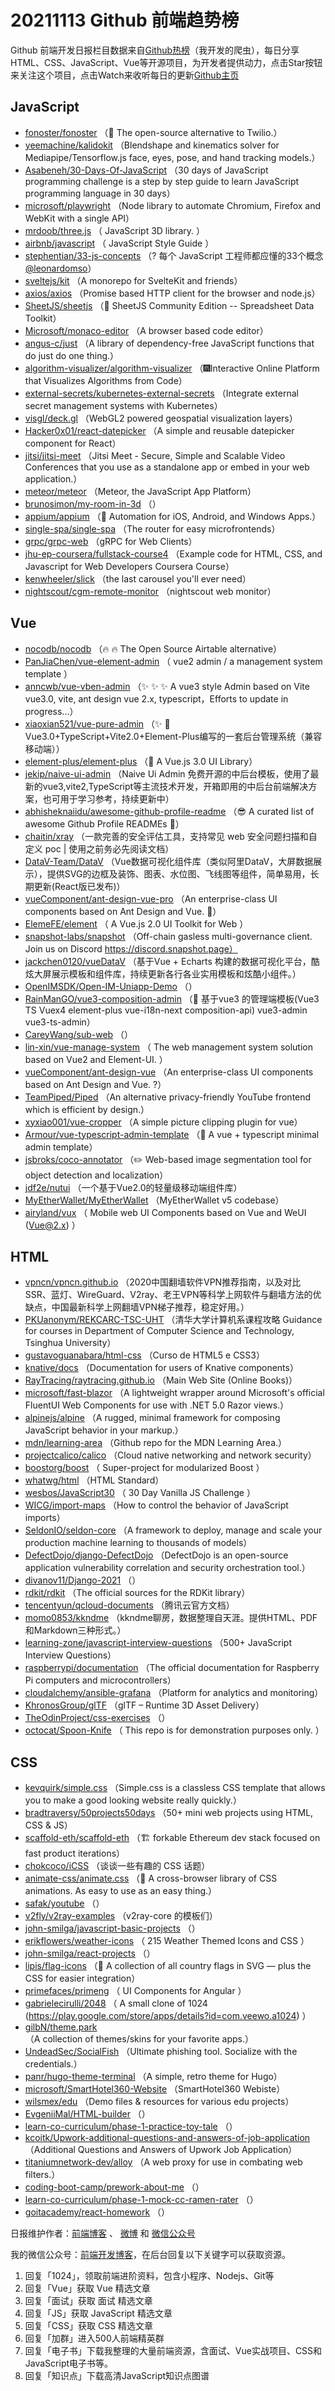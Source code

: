 # 20211113 Github 前端趋势榜

Github 前端开发日报栏目数据来自[Github热榜](https://github.qdkfweb.cn/)（我开发的爬虫），每日分享HTML、CSS、JavaScript、Vue等开源项目，为开发者提供动力，点击Star按钮来关注这个项目，点击Watch来收听每日的更新[Github主页](https://github.com/kujian/githubTrending)
## JavaScript

* [fonoster/fonoster](https://github.com/fonoster/fonoster) （&#x1f680; The open-source alternative to Twilio.）
* [yeemachine/kalidokit](https://github.com/yeemachine/kalidokit) （Blendshape and kinematics solver for Mediapipe/Tensorflow.js face, eyes, pose, and hand tracking models.）
* [Asabeneh/30-Days-Of-JavaScript](https://github.com/Asabeneh/30-Days-Of-JavaScript) （30 days of JavaScript programming challenge is a step by step guide to learn JavaScript programming language in 30 days）
* [microsoft/playwright](https://github.com/microsoft/playwright) （Node library to automate Chromium, Firefox and WebKit with a single API）
* [mrdoob/three.js](https://github.com/mrdoob/three.js) （
        JavaScript 3D library.
      ）
* [airbnb/javascript](https://github.com/airbnb/javascript) （
        JavaScript Style Guide
      ）
* [stephentian/33-js-concepts](https://github.com/stephentian/33-js-concepts) （? 每个 JavaScript 工程师都应懂的33个概念 <a class="user-mention" href="https://github.com/leonardomso">@leonardomso</a>）
* [sveltejs/kit](https://github.com/sveltejs/kit) （A monorepo for SvelteKit and friends）
* [axios/axios](https://github.com/axios/axios) （Promise based HTTP client for the browser and node.js）
* [SheetJS/sheetjs](https://github.com/SheetJS/sheetjs) （:green_book: SheetJS Community Edition -- Spreadsheet Data Toolkit）
* [Microsoft/monaco-editor](https://github.com/Microsoft/monaco-editor) （A browser based code editor）
* [angus-c/just](https://github.com/angus-c/just) （A library of dependency-free JavaScript functions that do just do one thing.）
* [algorithm-visualizer/algorithm-visualizer](https://github.com/algorithm-visualizer/algorithm-visualizer) （&#x1f386;Interactive Online Platform that Visualizes Algorithms from Code）
* [external-secrets/kubernetes-external-secrets](https://github.com/external-secrets/kubernetes-external-secrets) （Integrate external secret management systems with Kubernetes）
* [visgl/deck.gl](https://github.com/visgl/deck.gl) （WebGL2 powered geospatial visualization layers）
* [Hacker0x01/react-datepicker](https://github.com/Hacker0x01/react-datepicker) （A simple and reusable datepicker component for React）
* [jitsi/jitsi-meet](https://github.com/jitsi/jitsi-meet) （Jitsi Meet - Secure, Simple and Scalable Video Conferences that you use as a standalone app or embed in your web application.）
* [meteor/meteor](https://github.com/meteor/meteor) （Meteor, the JavaScript App Platform）
* [brunosimon/my-room-in-3d](https://github.com/brunosimon/my-room-in-3d) （）
* [appium/appium](https://github.com/appium/appium) （:iphone: Automation for iOS, Android, and Windows Apps.）
* [single-spa/single-spa](https://github.com/single-spa/single-spa) （The router for easy microfrontends）
* [grpc/grpc-web](https://github.com/grpc/grpc-web) （gRPC for Web Clients）
* [jhu-ep-coursera/fullstack-course4](https://github.com/jhu-ep-coursera/fullstack-course4) （Example code for HTML, CSS, and Javascript for Web Developers Coursera Course）
* [kenwheeler/slick](https://github.com/kenwheeler/slick) （the last carousel you'll ever need）
* [nightscout/cgm-remote-monitor](https://github.com/nightscout/cgm-remote-monitor) （nightscout web monitor）

## Vue

* [nocodb/nocodb](https://github.com/nocodb/nocodb) （&#x1f525; &#x1f525; The Open Source Airtable alternative）
* [PanJiaChen/vue-element-admin](https://github.com/PanJiaChen/vue-element-admin) （
        vue2 admin / a management system template
      ）
* [anncwb/vue-vben-admin](https://github.com/anncwb/vue-vben-admin) （&#x2728; &#x2728; &#x2728; A vue3 style Admin based on Vite vue3.0, vite, ant design vue 2.x, typescript，Efforts to update in progress...）
* [xiaoxian521/vue-pure-admin](https://github.com/xiaoxian521/vue-pure-admin) （&#x2728; &#x1f680;Vue3.0+TypeScript+Vite2.0+Element-Plus编写的一套后台管理系统（兼容移动端））
* [element-plus/element-plus](https://github.com/element-plus/element-plus) （&#x1f389; A Vue.js 3.0 UI Library）
* [jekip/naive-ui-admin](https://github.com/jekip/naive-ui-admin) （Naive Ui Admin 免费开源的中后台模板，使用了最新的vue3,vite2,TypeScript等主流技术开发，开箱即用的中后台前端解决方案，也可用于学习参考，持续更新中）
* [abhisheknaiidu/awesome-github-profile-readme](https://github.com/abhisheknaiidu/awesome-github-profile-readme) （&#x1f60e; A curated list of awesome Github Profile READMEs &#x1f4dd;）
* [chaitin/xray](https://github.com/chaitin/xray) （一款完善的安全评估工具，支持常见 web 安全问题扫描和自定义 poc | 使用之前务必先阅读文档）
* [DataV-Team/DataV](https://github.com/DataV-Team/DataV) （Vue数据可视化组件库（类似阿里DataV，大屏数据展示），提供SVG的边框及装饰、图表、水位图、飞线图等组件，简单易用，长期更新(React版已发布)）
* [vueComponent/ant-design-vue-pro](https://github.com/vueComponent/ant-design-vue-pro) （An enterprise-class UI components based on Ant Design and Vue. &#x1f41c;）
* [ElemeFE/element](https://github.com/ElemeFE/element) （
        A Vue.js 2.0 UI Toolkit for Web
      ）
* [snapshot-labs/snapshot](https://github.com/snapshot-labs/snapshot) （Off-chain gasless multi-governance client. Join us on Discord https://discord.snapshot.page）
* [jackchen0120/vueDataV](https://github.com/jackchen0120/vueDataV) （基于Vue + Echarts 构建的数据可视化平台，酷炫大屏展示模板和组件库，持续更新各行各业实用模板和炫酷小组件。）
* [OpenIMSDK/Open-IM-Uniapp-Demo](https://github.com/OpenIMSDK/Open-IM-Uniapp-Demo) （）
* [RainManGO/vue3-composition-admin](https://github.com/RainManGO/vue3-composition-admin) （&#x1f389; 基于vue3 的管理端模板(Vue3 TS Vuex4 element-plus vue-i18n-next composition-api) vue3-admin vue3-ts-admin）
* [CareyWang/sub-web](https://github.com/CareyWang/sub-web) （）
* [lin-xin/vue-manage-system](https://github.com/lin-xin/vue-manage-system) （
        The web management system solution based on Vue2 and Element-UI.
      ）
* [vueComponent/ant-design-vue](https://github.com/vueComponent/ant-design-vue) （An enterprise-class UI components based on Ant Design and Vue. ?）
* [TeamPiped/Piped](https://github.com/TeamPiped/Piped) （An alternative privacy-friendly YouTube frontend which is efficient by design.）
* [xyxiao001/vue-cropper](https://github.com/xyxiao001/vue-cropper) （A simple picture clipping plugin for vue）
* [Armour/vue-typescript-admin-template](https://github.com/Armour/vue-typescript-admin-template) （&#x1f596; A vue + typescript minimal admin template）
* [jsbroks/coco-annotator](https://github.com/jsbroks/coco-annotator) （&#x270f;&#xfe0f; Web-based image segmentation tool for object detection and localization）
* [jdf2e/nutui](https://github.com/jdf2e/nutui) （一个基于Vue2.0的轻量级移动端组件库）
* [MyEtherWallet/MyEtherWallet](https://github.com/MyEtherWallet/MyEtherWallet) （MyEtherWallet v5 codebase）
* [airyland/vux](https://github.com/airyland/vux) （
        Mobile web UI Components based on Vue and WeUI (Vue@2.x)
      ）

## HTML

* [vpncn/vpncn.github.io](https://github.com/vpncn/vpncn.github.io) （2020中国翻墙软件VPN推荐指南，以及对比SSR、蓝灯、WireGuard、V2ray、老王VPN等科学上网软件与翻墙方法的优缺点，中国最新科学上网翻墙VPN梯子推荐，稳定好用。）
* [PKUanonym/REKCARC-TSC-UHT](https://github.com/PKUanonym/REKCARC-TSC-UHT) （清华大学计算机系课程攻略 Guidance for courses in Department of Computer Science and Technology, Tsinghua University）
* [gustavoguanabara/html-css](https://github.com/gustavoguanabara/html-css) （Curso de HTML5 e CSS3）
* [knative/docs](https://github.com/knative/docs) （Documentation for users of Knative components）
* [RayTracing/raytracing.github.io](https://github.com/RayTracing/raytracing.github.io) （Main Web Site (Online Books)）
* [microsoft/fast-blazor](https://github.com/microsoft/fast-blazor) （A lightweight wrapper around Microsoft's official FluentUI Web Components for use with .NET 5.0 Razor views.）
* [alpinejs/alpine](https://github.com/alpinejs/alpine) （A rugged, minimal framework for composing JavaScript behavior in your markup.）
* [mdn/learning-area](https://github.com/mdn/learning-area) （Github repo for the MDN Learning Area.）
* [projectcalico/calico](https://github.com/projectcalico/calico) （Cloud native networking and network security）
* [boostorg/boost](https://github.com/boostorg/boost) （
        Super-project for modularized Boost
      ）
* [whatwg/html](https://github.com/whatwg/html) （HTML Standard）
* [wesbos/JavaScript30](https://github.com/wesbos/JavaScript30) （
        30 Day Vanilla JS Challenge
      ）
* [WICG/import-maps](https://github.com/WICG/import-maps) （How to control the behavior of JavaScript imports）
* [SeldonIO/seldon-core](https://github.com/SeldonIO/seldon-core) （A framework to deploy, manage and scale your production machine learning to thousands of models）
* [DefectDojo/django-DefectDojo](https://github.com/DefectDojo/django-DefectDojo) （DefectDojo is an open-source application vulnerability correlation and security orchestration tool.）
* [divanov11/Django-2021](https://github.com/divanov11/Django-2021) （）
* [rdkit/rdkit](https://github.com/rdkit/rdkit) （The official sources for the RDKit library）
* [tencentyun/qcloud-documents](https://github.com/tencentyun/qcloud-documents) （腾讯云官方文档）
* [momo0853/kkndme](https://github.com/momo0853/kkndme) （kkndme聊房，数据整理自天涯。提供HTML、PDF和Markdown三种形式。）
* [learning-zone/javascript-interview-questions](https://github.com/learning-zone/javascript-interview-questions) （500+ JavaScript Interview Questions）
* [raspberrypi/documentation](https://github.com/raspberrypi/documentation) （The official documentation for Raspberry Pi computers and microcontrollers）
* [cloudalchemy/ansible-grafana](https://github.com/cloudalchemy/ansible-grafana) （Platform for analytics and monitoring）
* [KhronosGroup/glTF](https://github.com/KhronosGroup/glTF) （glTF – Runtime 3D Asset Delivery）
* [TheOdinProject/css-exercises](https://github.com/TheOdinProject/css-exercises) （）
* [octocat/Spoon-Knife](https://github.com/octocat/Spoon-Knife) （
        This repo is for demonstration purposes only.
      ）

## CSS

* [kevquirk/simple.css](https://github.com/kevquirk/simple.css) （Simple.css is a classless CSS template that allows you to make a good looking website really quickly.）
* [bradtraversy/50projects50days](https://github.com/bradtraversy/50projects50days) （50+ mini web projects using HTML, CSS &amp; JS）
* [scaffold-eth/scaffold-eth](https://github.com/scaffold-eth/scaffold-eth) （&#x1f3d7; forkable Ethereum dev stack focused on fast product iterations）
* [chokcoco/iCSS](https://github.com/chokcoco/iCSS) （谈谈一些有趣的 CSS 话题）
* [animate-css/animate.css](https://github.com/animate-css/animate.css) （&#x1f37f; A cross-browser library of CSS animations. As easy to use as an easy thing.）
* [safak/youtube](https://github.com/safak/youtube) （）
* [v2fly/v2ray-examples](https://github.com/v2fly/v2ray-examples) （v2ray-core 的模板们）
* [john-smilga/javascript-basic-projects](https://github.com/john-smilga/javascript-basic-projects) （）
* [erikflowers/weather-icons](https://github.com/erikflowers/weather-icons) （
        215 Weather Themed Icons and CSS
      ）
* [john-smilga/react-projects](https://github.com/john-smilga/react-projects) （）
* [lipis/flag-icons](https://github.com/lipis/flag-icons) （&#x1f38f; A collection of all country flags in SVG — plus the CSS for easier integration）
* [primefaces/primeng](https://github.com/primefaces/primeng) （
        UI Components for Angular
      ）
* [gabrielecirulli/2048](https://github.com/gabrielecirulli/2048) （
        A small clone of 1024 (<a href="https://play.google.com/store/apps/details?id=com.veewo.a1024">https://play.google.com/store/apps/details?id=com.veewo.a1024</a>)
      ）
* [gilbN/theme.park](https://github.com/gilbN/theme.park) （A collection of themes/skins for your favorite apps.）
* [UndeadSec/SocialFish](https://github.com/UndeadSec/SocialFish) （Ultimate phishing tool. Socialize with the credentials.）
* [panr/hugo-theme-terminal](https://github.com/panr/hugo-theme-terminal) （A simple, retro theme for Hugo）
* [microsoft/SmartHotel360-Website](https://github.com/microsoft/SmartHotel360-Website) （SmartHotel360 Webiste）
* [wilsmex/edu](https://github.com/wilsmex/edu) （Demo files &amp; resources for various edu projects）
* [EvgeniiMal/HTML-builder](https://github.com/EvgeniiMal/HTML-builder) （）
* [learn-co-curriculum/phase-1-practice-toy-tale](https://github.com/learn-co-curriculum/phase-1-practice-toy-tale) （）
* [kcoitk/Upwork-additional-questions-and-answers-of-job-application](https://github.com/kcoitk/Upwork-additional-questions-and-answers-of-job-application) （Additional Questions and Answers of Upwork Job Application）
* [titaniumnetwork-dev/alloy](https://github.com/titaniumnetwork-dev/alloy) （A web proxy for use in combating web filters.）
* [coding-boot-camp/prework-about-me](https://github.com/coding-boot-camp/prework-about-me) （）
* [learn-co-curriculum/phase-1-mock-cc-ramen-rater](https://github.com/learn-co-curriculum/phase-1-mock-cc-ramen-rater) （）
* [goitacademy/react-homework](https://github.com/goitacademy/react-homework) （）


日报维护作者：[前端博客](https://qdkfweb.cn/) 、 [微博](https://qdkfweb.cn/go/weibo) 和 [微信公众号](https://open.weixin.qq.com/qr/code?username=caibaojian_com)

我的微信公众号：[前端开发博客](https://open.weixin.qq.com/qr/code?username=caibaojian_com)，在后台回复以下关键字可以获取资源。

1. 回复「1024」，领取前端进阶资料，包含小程序、Nodejs、Git等
2. 回复「Vue」获取 Vue 精选文章
3. 回复「面试」获取 面试 精选文章
4. 回复「JS」获取 JavaScript 精选文章
5. 回复「CSS」获取 CSS 精选文章
6. 回复「加群」进入500人前端精英群
7. 回复「电子书」下载我整理的大量前端资源，含面试、Vue实战项目、CSS和JavaScript电子书等。
8. 回复「知识点」下载高清JavaScript知识点图谱